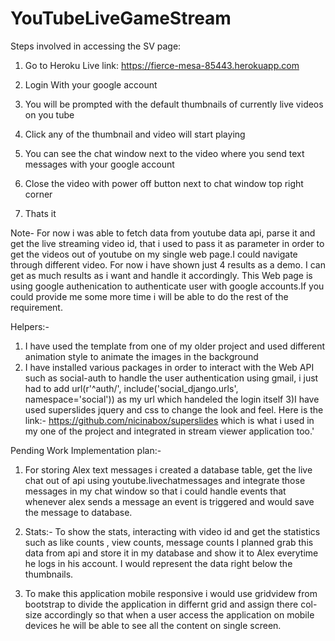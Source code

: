 # YouTubeLiveGameStream
Steps involved in accessing the SV page:

1) Go to Heroku Live link:
https://fierce-mesa-85443.herokuapp.com

2) Login With your google account

3) You will be prompted with the default thumbnails of currently live videos on you tube

4) Click any of the thumbnail and video will start playing

5) You can see the chat window next to the video where you send text messages with your google account

6) Close the video with power off button next to chat window top right corner

7) Thats it



Note- For now i was able to fetch data from youtube data api, parse it and get the live streaming video id, that i used to pass it 
as parameter in order to get the videos out of youtube on my single web page.I could navigate through different video. For now i have 
shown just 4 results as a demo. I can get as much results as i want and handle it accordingly. 
This Web page is using google authenication to authenticate user with google accounts.If you could provide me some more time 
i will be able to do the rest of the requirement.




Helpers:- 

1) I have used the template from one of my older project and used different animation style to animate the images in the background
2) I have installed various packages in order to interact with the Web API such as social-auth to handle the user authentication 
using gmail, i just had to add  url(r'^auth/', include('social_django.urls', namespace='social')) as my url which handeled the login 
itself
3)I have used superslides jquery and css to change the look and feel. Here is the link:- https://github.com/nicinabox/superslides 
which is what i used in my one of the project and integrated in stream viewer application too.'

Pending Work Implementation plan:-

1. For storing Alex text messages i created a database table, get the live chat out of api using youtube.livechatmessages and 
integrate those messages in my chat window so that i could handle events that whenever alex sends a message an event is 
triggered and would save the message to database.

2. Stats:- To show the stats, interacting with video id and get the statistics such as like counts , view counts, message counts
I planned grab this data from api and store it in my database and show it to Alex everytime he logs in his account. I would represent 
the data right below the thumbnails.
3. To make this application mobile responsive i would use gridvidew from bootstrap to divide the application in differnt grid and assign 
there col-size accordingly so that when a user access the application on mobile devices he will be able to see all the content on single 
screen.











